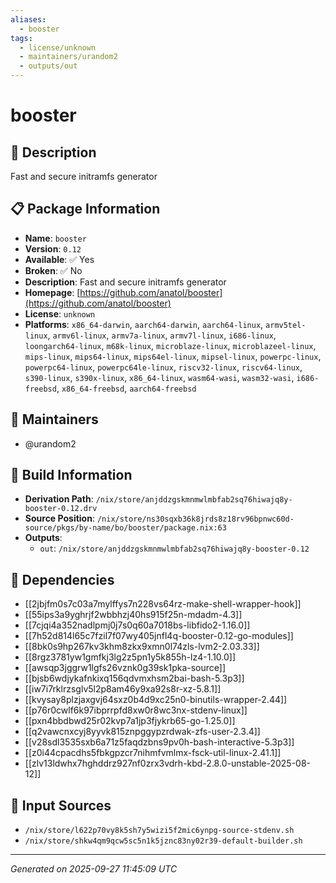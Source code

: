```yaml
---
aliases:
  - booster
tags:
  - license/unknown
  - maintainers/urandom2
  - outputs/out
---
```


# booster

## 📝 Description

Fast and secure initramfs generator

## 📋 Package Information

- **Name**: `booster`
- **Version**: `0.12`
- **Available**: ✅ Yes
- **Broken**: ✅ No
- **Description**: Fast and secure initramfs generator
- **Homepage**: [https://github.com/anatol/booster](https://github.com/anatol/booster)
- **License**: `unknown`
- **Platforms**: `x86_64-darwin`, `aarch64-darwin`, `aarch64-linux`, `armv5tel-linux`, `armv6l-linux`, `armv7a-linux`, `armv7l-linux`, `i686-linux`, `loongarch64-linux`, `m68k-linux`, `microblaze-linux`, `microblazeel-linux`, `mips-linux`, `mips64-linux`, `mips64el-linux`, `mipsel-linux`, `powerpc-linux`, `powerpc64-linux`, `powerpc64le-linux`, `riscv32-linux`, `riscv64-linux`, `s390-linux`, `s390x-linux`, `x86_64-linux`, `wasm64-wasi`, `wasm32-wasi`, `i686-freebsd`, `x86_64-freebsd`, `aarch64-freebsd`
## 👥 Maintainers

- @urandom2


## 🔧 Build Information

- **Derivation Path**: `/nix/store/anjddzgskmnmwlmbfab2sq76hiwajq8y-booster-0.12.drv`
- **Source Position**: `/nix/store/ns30sqxb36k8jrds8z18rv96bpnwc60d-source/pkgs/by-name/bo/booster/package.nix:63`
- **Outputs**:
  - `out`:  `/nix/store/anjddzgskmnmwlmbfab2sq76hiwajq8y-booster-0.12`

## 🔗 Dependencies

- [[2jbjfm0s7c03a7mylffys7n228vs64rz-make-shell-wrapper-hook]]
- [[55ips3a9yghrjf2wbbhzj40hs915f25n-mdadm-4.3]]
- [[7cjqi4a352nadlpmj0j7s0q60a7018bs-libfido2-1.16.0]]
- [[7h52d814l65c7fzil7f07wy405jnfl4q-booster-0.12-go-modules]]
- [[8bk0s9hp267kv3khm8zkx9xmn0l74zls-lvm2-2.03.33]]
- [[8rgz3781yw1gmfkj3lg2z5pn1y5k855h-lz4-1.10.0]]
- [[awsqp3jggrw1lgfs26vznk0g39sk1pka-source]]
- [[bjsb6wdjykafnkixq156qdvmxhsm2bai-bash-5.3p3]]
- [[iw7i7rklrzsglv5l2p8am46y9xa92s8r-xz-5.8.1]]
- [[kvysay8plzjaxgvj64sxz0b4d9xc25n0-binutils-wrapper-2.44]]
- [[p76r0cwlf6k97ibprrpfd8xw0r8wc3nx-stdenv-linux]]
- [[pxn4bbdbwd25r02kvp7a1jp3fjykrb65-go-1.25.0]]
- [[q2vawcnxcyj8yyvk815znpggypzrdwak-zfs-user-2.3.4]]
- [[v28sdl3535sxb6a71z5faqdzbns9pv0h-bash-interactive-5.3p3]]
- [[z0i44cpacdhs5fbkgpzcr7nihmfvmlmx-fsck-util-linux-2.41.1]]
- [[zlv13ldwhx7hghddrz927nf0zrx3vdrh-kbd-2.8.0-unstable-2025-08-12]]

## 📁 Input Sources

- `/nix/store/l622p70vy8k5sh7y5wizi5f2mic6ynpg-source-stdenv.sh`
- `/nix/store/shkw4qm9qcw5sc5n1k5jznc83ny02r39-default-builder.sh`

---
*Generated on 2025-09-27 11:45:09 UTC*
